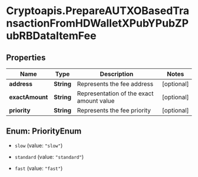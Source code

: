 # Cryptoapis.PrepareAUTXOBasedTransactionFromHDWalletXPubYPubZPubRBDataItemFee

## Properties

Name | Type | Description | Notes
------------ | ------------- | ------------- | -------------
**address** | **String** | Represents the fee address | [optional] 
**exactAmount** | **String** | Representation of the exact amount value | [optional] 
**priority** | **String** | Represents the fee priority | [optional] 



## Enum: PriorityEnum


* `slow` (value: `"slow"`)

* `standard` (value: `"standard"`)

* `fast` (value: `"fast"`)




